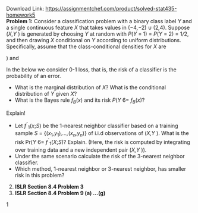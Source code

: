 Download Link: https://assignmentchef.com/product/solved-stat435-homework5
<br>
<strong>Problem 1:</strong> Consider a classification problem with a binary class label <em>Y </em>and a single continuous feature <em>X </em>that takes values in (−4<em>,</em>−2) ∪ (2<em>,</em>4). Suppose (<em>X,Y </em>) is generated by choosing <em>Y </em>at random with <em>P</em>(<em>Y </em>= 1) = <em>P</em>(<em>Y </em>= 2) = 1<em>/</em>2, and then drawing <em>X </em>conditional on <em>Y </em>according to uniform distributions. Specifically, assume that the class-conditional densities for <em>X </em>are

)      and

In the below we consider 0-1 loss, that is, the risk of a classifier is the probability of an error.

<ul>

 <li> What is the marginal distribution of <em>X</em>? What is the conditional distribution of <em>Y </em>given <em>X</em>?</li>

 <li> What is the Bayes rule <em>f<sub>B</sub></em>(<em>x</em>) and its risk <em>P</em>(<em>Y </em>6= <em>f<sub>B</sub></em>(<em>x</em>)?</li>

</ul>

Explain!

<ul>

 <li>Let <em>f</em><sup>ˆ</sup><sub>1</sub>(<em>x</em>;<em>S</em>) be the 1-nearest neighbor classifier based on a training sample <em>S </em>= {(<em>x</em><sub>1</sub><em>,y</em><sub>1</sub>)<em>,…,</em>(<em>x<sub>n</sub>,y<sub>n</sub></em>)} of i.i.d observations of (<em>X,Y </em>). What is the risk Pr(<em>Y </em>6= <em>f</em><sup>ˆ</sup><sub>1</sub>(<em>X</em>;<em>S</em>)? Explain. (Here, the risk is computed by integrating over training data and a new independent pair (<em>X,Y </em>)).</li>

 <li> Under the same scenario calculate the risk of the 3-nearest neighbor classifier.</li>

 <li> Which method, 1-nearest neighbor or 3-nearest neighbor, has smaller risk in this problem?</li>

</ul>

<ol start="2">

 <li><strong> ISLR Section 8.4 Problem 3 </strong></li>

 <li><strong> ISLR Section 8.4 Problem 9 (a) …(g)</strong></li>

</ol>

1